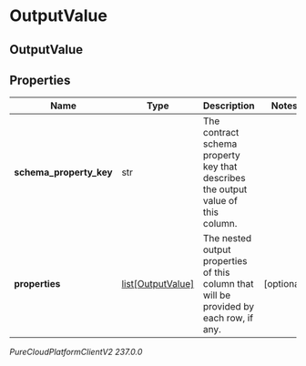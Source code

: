 # OutputValue

## OutputValue

## Properties

|Name | Type | Description | Notes|
|------------ | ------------- | ------------- | -------------|
| **schema_property_key** | str | The contract schema property key that describes the output value of this column. | |
| **properties** | [list[OutputValue]](OutputValue) | The nested output properties of this column that will be provided by each row, if any. | [optional] |



_PureCloudPlatformClientV2 237.0.0_
